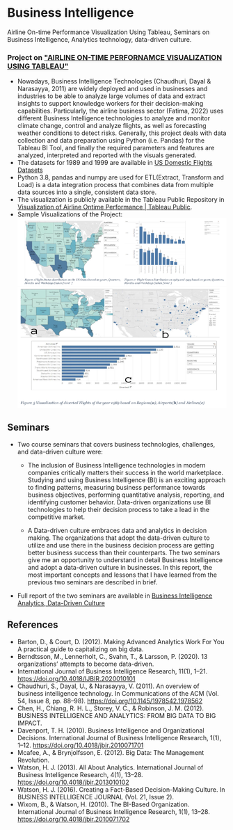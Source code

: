 # Business Intelligence
 Airline On-time Performance Visualization Using Tableau, Seminars on Business Intelligence, Analytics technology, data-driven culture. 
### Project on ["AIRLINE ON-TIME PERFORNAMCE VISUALIZATION USING TABLEAU"](<BI Report Final.pdf>)
- Nowadays, Business Intelligence Technologies (Chaudhuri, Dayal & Narasayya, 2011) are widely deployed and used in businesses and industries to be able to analyze large volumes of data and extract insights to support knowledge workers for their decision-making capabilities. Particularly, the airline business sector (Fatima, 2022) uses different Business Intelligence technologies to analyze and monitor climate change, control and analyze flights, as well as forecasting weather conditions to detect risks. Generally, this project deals with data collection and data preparation using Python (i.e. Pandas) for the Tableau BI Tool, and finally the required parameters and features are analyzed, interpreted and reported with the visuals generated.
- The datasets for 1989 and 1999 are available in [US Domestic Flights Datasets](https://dataverse.harvard.edu/dataset.xhtml?persistentId=doi:10.7910/DVN/HG7NV7)
- Python 3.8, pandas and numpy are used for ETL(Extract, Transform and Load) is a data integration process that combines data from multiple data sources into a single, consistent data store.
- The visualization is publicly available in the Tableau Public Repository in [Visualization of Airline Ontime Performance | Tableau Public](https://public.tableau.com/app/profile/welemhret.baraki/viz/VisualizationofAirlineOntimePerformance/AirlinePerformanceViz). 
- Sample Visualizations of the Project: 
![Domestic Flight Status of Distribution of the USA](/SampleViz/FlightStatusDistribution.png)
![ Diverted Domestic Flights of the USA](/SampleViz/DivertedFlights.png)
## Seminars 
- Two course seminars that covers business technologies, challenges, and data-driven culture were: 
	- The inclusion of Business Intelligence technologies in modern companies critically matters their success in the world marketplace. Studying and using Business Intelligence (BI) is an exciting approach to finding patterns, measuring business performance towards business objectives, performing quantitative analysis, reporting, and identifying customer behavior. Data-driven organizations use BI technologies to help their decision process to take a lead in the competitive market.

	- A Data-driven culture embraces data and analytics in decision making. The organizations that adopt the data-driven culture to utilize and use there in the business decision process are getting better business success than their counterparts. The two seminars give me an opportunity to understand in detail Business Intelligence and adopt a data-driven culture in businesses. In this report, the most important concepts and lessons that I have learned from the previous two seminars are described in brief.
- Full report of the two seminars are available in [Business Intelligence Analytics, Data-Driven Culture](<Final BI Seminar Report.edited.pdf>)
## References 
- Barton, D., & Court, D. (2012). Making Advanced Analytics Work For You A practical guide to capitalizing on big data.
- Berndtsson, M., Lennerholt, C., Svahn, T., & Larsson, P. (2020). 13 organizations’ attempts to become data-driven.
- International Journal of Business Intelligence Research, 11(1), 1–21. https://doi.org/10.4018/IJBIR.2020010101
- Chaudhuri, S., Dayal, U., & Narasayya, V. (2011). An overview of business intelligence technology. In Communications of the ACM (Vol. 54, Issue 8, pp. 88–98). https://doi.org/10.1145/1978542.1978562 
- Chen, H., Chiang, R. H. L., Storey, V. C., & Robinson, J. M. (2012). BUSINESS INTELLIGENCE AND ANALYTICS: FROM BIG DATA TO BIG IMPACT.
- Davenport, T. H. (2010). Business Intelligence and Organizational Decisions. International Journal of Business Intelligence Research, 1(1), 1–12. https://doi.org/10.4018/jbir.2010071701
- Mcafee, A., & Brynjolfsson, E. (2012). Big Data: The Management Revolution.
- Watson, H. J. (2013). All About Analytics. International Journal of Business Intelligence Research, 4(1), 13–28. https://doi.org/10.4018/jbir.2013010102
- Watson, H. J. (2016). Creating a Fact-Based Decision-Making Culture. In BUSINESS INTELLIGENCE JOURNAL (Vol. 21, Issue 2).
- Wixom, B., & Watson, H. (2010). The BI-Based Organization. International Journal of Business Intelligence Research, 1(1), 13–28. https://doi.org/10.4018/jbir.2010071702

